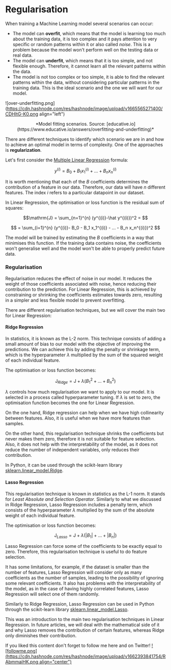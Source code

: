 # Regularisation

When training a Machine Learning model several scenarios can occur:

- The model can **overfit**, which means that the model is learning too much about the training data, it is too complex and it pays attention to very specific or random patterns within it or also called *noise*. This is a problem because the model won't perform well on the testing data or real data.
- The model can **underfit**, which means that it is too simple, and not flexible enough. Therefore, it cannot learn all the relevant patterns within the data.
- The model is not too complex or too simple, it is able to find the relevant patterns within the data, without considering particular patterns in the training data. This is the ideal scenario and the one we will want for our model.

![over-underfitting.png](https://cdn.hashnode.com/res/hashnode/image/upload/v1665565271400/CDHltG-K0.png align="left")
<center>*Model fitting scenarios. Source: [educative.io](https://www.educative.io/answers/overfitting-and-underfitting)*</center>

There are different techniques to identify which scenario we are in and how to achieve an optimal model in terms of complexity. One of the approaches is **regularization**.

Let's first consider the [Multiple Linear Regression](https://mlpills.hashnode.dev/linear-regression) formula:

$$ y^{(i)} =  B_0 +  B_1 x_1^{(i)}  + ... +  B_n x_n^{(i)} $$

It is worth mentioning that each of the *B* coefficients determines the contribution of a feature in our data. Therefore, our data will have *n* different features. The index *i*  refers to a particular datapoint in our dataset.

In Linear Regression, the optimisation or loss function is the residual sum of squares:

$$\mathrm{J} = \sum_{n=1}^{n} (y^{(i)}-\hat y^{(i)})^2 = $$

$$ = \sum_{i=1}^{n} (y^{(i)}- B_0 - B_1 x_1^{(i)}  - ... -  B_n x_n^{(i)})^2 $$

The model will be trained by estimating the *B* coefficients in a way that minimises this function. If the training data contains noise, the coefficients won't generalise well and the model won't be able to properly predict future data. 

### Regularisation

Regularisation reduces the effect of noise in our model. It reduces the weight of those coefficients associated with noise, hence reducing their contribution to the prediction. For Linear Regression, this is achieved by constraining or shrinking the coefficients estimates towards zero, resulting in a simpler and less flexible model to prevent overfitting. 

There are different regularisation techniques, but we will cover the main two for Linear Regression:

#### Ridge Regression

In statistics, it is known as the L-2 norm. This technique consists of adding a small amount of bias to our model with the objective of improving the predictions. We can achieve this by adding the penalty or shrinkage term, which is the hyperparameter *λ* multiplied by the sum of the squared weight of each individual feature. 

The optimisation or loss function becomes:

$$\mathrm{J}_{Ridge} = \mathrm{J} + \lambda (B_1^2 + ... +  B_n^2) $$

*λ* controls how much regularisation we want to apply to our model. It is selected in a process called hyperparameter tuning. If *λ* is set to zero, the optimisation function becomes the one for Linear Regression.

On the one hand, Ridge regression can help when we have high collinearity between features. Also, it is useful when we have more features than samples.

On the other hand, this regularisation technique shrinks the coefficients but never makes them zero, therefore it is not suitable for feature selection. Also, it does not help with the interpretability of the model, as it does not reduce the number of independent variables, only reduces their contribution.

In Python, it can be used through the scikit-learn library [sklearn.linear_model.Ridge](https://scikit-learn.org/stable/modules/generated/sklearn.linear_model.Ridge.html).


#### Lasso Regression

This regularisation technique is known in statistics as the L-1 norm. It stands for *Least Absolute and Selection Operator*. Similarly to what we discussed in Ridge Regression, Lasso Regression includes a penalty term, which consists of the hyperparameter *λ* multiplied by the sum of the absolute weight of each individual feature.

The optimisation or loss function becomes:

$$\mathrm{J}_{Lasso} = \mathrm{J}  + \lambda (|B_1| + ... +  |B_n|) $$

Lasso Regression can force some of the coefficients to be exactly equal to zero. Therefore, this regularisation technique is useful to do feature selection.

It has some limitations, for example, if the dataset is smaller than the number of features, Lasso Regression will consider only as many coefficients as the number of samples, leading to the possibility of ignoring some relevant coefficients. It also has problems with the interpretability of the model, as in the case of having highly correlated features, Lasso Regression will select one of them randomly.

Similarly to Ridge Regression, Lasso Regression can be used in Python through the scikit-learn library [sklearn.linear_model.Lasso](https://scikit-learn.org/stable/modules/generated/sklearn.linear_model.Lasso.html).





This was an introduction to the main two regularisation techniques in Linear Regression. In future articles, we will deal with the mathematical side of it and why Lasso removes the contribution of certain features, whereas Ridge only diminishes their contribution.


If you liked this content don't forget to follow me here and on Twitter!
[![followme.png](https://cdn.hashnode.com/res/hashnode/image/upload/v1662393841754/RAbmmaiHK.png align="center")](https://twitter.com/daansan_ml)








